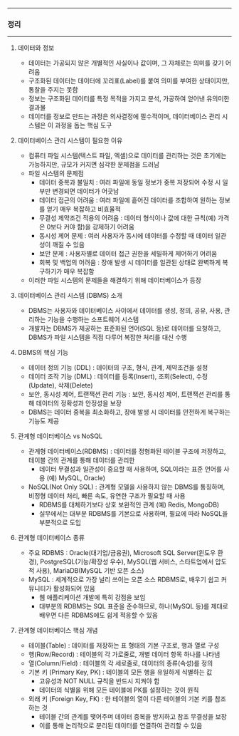 -----
### 정리
------
1. 데이터와 정보
   - 데이터는 가공되지 않은 개별적인 사실이나 값이며, 그 자체로는 의미를 갖기 어려움
   - 구조화된 데이터는 데이터에 꼬리표(Label)를 붙여 의미를 부여한 상태이지만, 통찰을 주지는 못함
   - 정보는 구조화된 데이터를 특정 목적을 가지고 분석, 가공하여 얻어낸 유의미한 결과물
   - 데이터를 정보로 만드는 과정은 의사결정에 필수적이며, 데이터베이스 관리 시스템은 이 과정을 돕는 핵심 도구

2. 데이터베이스 관리 시스템이 필요한 이유
   - 컴퓨터 파일 시스템(텍스트 파일, 엑셀)으로 데이터를 관리하는 것은 초기에는 가능하지만, 규모가 커지면 심각한 문제점을 드러남
   - 파일 시스템의 문제점
      + 데이터 중복과 불일치 : 여러 파일에 동일 정보가 중복 저장되어 수정 시 일부만 변경되면 데이터가 어긋남
      + 데이터 접근의 어려움 : 여러 파일에 흩어진 데이터를 조합하여 원하는 정보를 얻기 매우 복잡하고 비효율적
      + 무결성 제약조건 적용의 어려움 : 데이터 형식이나 값에 대한 규칙(예) 가격은 0보다 커야 함)을 강제하기 어려움
      + 동시성 제어 문제 : 여러 사용자가 동시에 데이터를 수정할 때 데이터 일관성이 깨질 수 있음
      + 보안 문제 : 사용자별로 데이터 접근 권한을 세밀하게 제어하기 어려움
      + 회복 및 백업의 어려움 : 장애 발생 시 데이터를 일관된 상태로 완벽하게 복구하기가 매우 복잡함
   -  이러한 파일 시스템의 문제들을 해결하기 위해 데이터베이스가 등장

3. 데이터베이스 관리 시스템 (DBMS) 소개
   - DBMS는 사용자와 데이터베이스 사이에서 데이터를 생성, 정의, 공유, 사용, 관리하는 기능을 수행하는 소프트웨어 시스템
   - 개발자는 DBMS가 제공하는 표준화된 언어(SQL 등)로 데이터를 요청하고, DBMS가 파일 시스템을 직접 다루어 복잡한 처리를 대신 수행

4. DBMS의 핵심 기능
   - 데이터 정의 기능 (DDL) : 데이터의 구조, 형식, 관계, 제약조건을 설정
   - 데이터 조작 기능 (DML) : 데이터를 등록(Insert), 조회(Select), 수정(Update), 삭제(Delete)
   - 보안, 동시성 제어, 트랜잭션 관리 기능 : 보안, 동시성 제어, 트랜잭션 관리를 통해 데이터의 정확성과 안정성을 보장
   - DBMS는 데이터 중복을 최소화하고, 장애 발생 시 데이터를 안전하게 복구하는 기능도 제공

5. 관계형 데이터베이스 vs NoSQL
   - 관계형 데이터베이스(RDBMS) : 데이터를 정형화된 테이블 구조에 저장하고, 테이블 간의 관계를 통해 데이터를 관리한
     + 데이터 무결성과 일관성이 중요할 때 사용하며, SQL이라는 표준 언어를 사용 (예) MySQL, Oracle)
   - NoSQL(Not Only SQL) : 관계형 모델을 사용하지 않는 DBMS를 통칭하며, 비정형 데이터 처리, 빠른 속도, 유연한 구조가 필요할 때 사용
     + RDBMS를 대체하기보다 상호 보완적인 관계 (예) Redis, MongoDB)
     + 실무에서는 대부분 RDBMS를 기본으로 사용하며, 필요에 따라 NoSQL을 부분적으로 도입

6. 관계형 데이터베이스 종류
   - 주요 RDBMS : Oracle(대기업/금융권), Microsoft SQL Server(윈도우 환경), PostgreSQL(기능/확장성 우수), MySQL(웹 서비스, 스타트업에서 압도적 사용), MariaDB(MySQL 기반 오픈 소스)
   - MySQL : 세계적으로 가장 널리 쓰이는 오픈 소스 RDBMS로, 배우기 쉽고 커뮤니티가 활성화되어 있음
     + 웹 애플리케이션 개발에 특히 강점을 보임
     + 대부분의 RDBMS는 SQL 표준을 준수하므로, 하나(MySQL 등)를 제대로 배우면 다른 RDBMS에도 쉽게 적응할 수 있음

7. 관계형 데이터베이스 핵심 개념
   - 테이블(Table) : 데이터를 저장하는 표 형태의 기본 구조로, 행과 열로 구성
   - 행(Row/Record) : 테이블의 각 가로줄로, 개별 데이터 항목 하나를 나타냄
   - 열(Column/Field) : 테이블의 각 세로줄로, 데이터의 종류(속성)를 정의
   - 기본 키 (Primary Key, PK) : 테이블의 모든 행을 유일하게 식별하는 값
     + 고유성과 NOT NULL 규칙을 반드시 지켜야 함
     + 데이터의 식별을 위해 모든 테이블에 PK를 설정하는 것이 원칙
   - 외래 키 (Foreign Key, FK) : 한 테이블의 열이 다른 테이블의 기본 키를 참조하는 것
     + 테이블 간의 관계를 맺어주며 데이터 중복을 방지하고 참조 무결성을 보장
     + 이를 통해 논리적으로 분리된 데이터를 연결하여 관리할 수 있음
